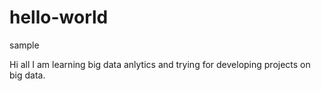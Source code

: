 # hello-world
sample 


Hi all
I am learning big data anlytics and trying for developing projects on big data.
